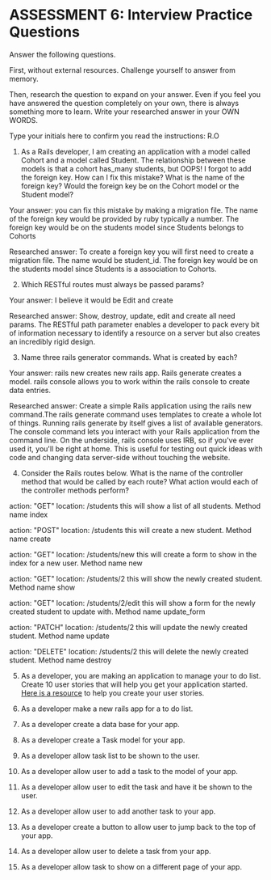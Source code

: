 # ASSESSMENT 6: Interview Practice Questions

Answer the following questions.

First, without external resources. Challenge yourself to answer from memory.

Then, research the question to expand on your answer. Even if you feel you have answered the question completely on your own, there is always something more to learn. Write your researched answer in your OWN WORDS.

Type your initials here to confirm you read the instructions: R.O

1. As a Rails developer, I am creating an application with a model called Cohort and a model called Student. The relationship between these models is that a cohort has_many students, but OOPS! I forgot to add the foreign key. How can I fix this mistake? What is the name of the foreign key? Would the foreign key be on the Cohort model or the Student model?

Your answer: you can fix this mistake by making a migration file. The name of the foreign key would be provided by ruby typically a number. The foreign key would be on the students model since Students belongs to Cohorts 

Researched answer: To create a foreign key you will first need to create a migration file. The name would be student_id. The foreign key would be on the students model since Students is a association to Cohorts. 

2. Which RESTful routes must always be passed params?

Your answer: I believe it would be Edit and create 

Researched answer: Show, destroy, update, edit and create all need params. The RESTful path parameter enables a developer to pack every bit of information necessary to identify a resource on a server but also creates an incredibly rigid design.

3. Name three rails generator commands. What is created by each?

Your answer: rails new creates new rails app. Rails generate creates a model. rails console allows you to work within the rails console to create data entries.

Researched answer: Create a simple Rails application using the rails new command.The rails generate command uses templates to create a whole lot of things. Running rails generate by itself gives a list of available generators. The console command lets you interact with your Rails application from the command line. On the underside, rails console uses IRB, so if you've ever used it, you'll be right at home. This is useful for testing out quick ideas with code and changing data server-side without touching the website.

4. Consider the Rails routes below. What is the name of the controller method that would be called by each route? What action would each of the controller methods perform?

action: "GET" location: /students
this will show a list of all students. Method name index

action: "POST" location: /students
this will create a new student. Method name create

action: "GET" location: /students/new
this will create a form to show in the index for a new user. Method name new

action: "GET" location: /students/2
this will show the newly created student. Method name show

action: "GET" location: /students/2/edit
this will show a form for the newly created student to update with. Method name update_form

action: "PATCH" location: /students/2
this will update the newly created student. Method name update

action: "DELETE" location: /students/2
this will delete the newly created student. Method name destroy

5. As a developer, you are making an application to manage your to do list. Create 10 user stories that will help you get your application started. [Here is a resource](https://www.atlassian.com/agile/project-management/user-stories) to help you create your user stories.

1. As a  developer make a new rails app for a to do list.
2. As a  developer  create a data base for your app.
3. As a  developer create a Task model for your app.
4. As a  developer allow task list to be shown to the user.
5. As a  developer allow user to add a task to the model of your app.
6. As a  developer allow user to edit the task and have it be shown to the user.
7. As a  developer  allow user to add another task to your app.
8. As a  developer  create a button to allow user to jump back to the top of your app.
9. As a  developer allow user to delete a task from your app.
10. As a  developer allow task to show on a different page of your app.

